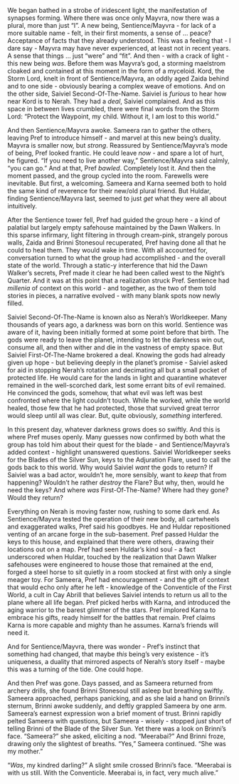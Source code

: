 We began bathed in a strobe of iridescent light, the manifestation of synapses forming. Where there was once only Mayvra, now there was a plural, more than just “I”. A new being, Sentience/Mayvra - for lack of a more suitable name - felt, in their first moments, a sense of … peace? Acceptance of facts that they already understood. This was a feeling that - I dare say - Mayvra may have never experienced, at least not in recent years. A sense that things … just “were” and “fit”. And then - with a crack of light - this new being *was*. Before them was Mayvra’s god, a storming maelstrom cloaked and contained at this moment in the form of a myceloid. Kord, the Storm Lord, knelt in front of Sentience/Mayvra, an oddly aged Zaida behind and to one side - obviously bearing a complex weave of emotions. And on the other side, Saiviel Second-Of-The-Name. Saiviel is *furious* to hear how near Kord is to Nerah. They had a *deal*, Saiviel complained. And as this space in between lives crumbled, there were final words from the Storm Lord: “Protect the Waypoint, my child. Without it, I am lost to this world.”

And then Sentience/Mayvra awoke. Sameera ran to gather the others, leaving Pref to introduce himself - and marvel at this new being’s duality. Mayvra is smaller now, but *strong*. Reassured by Sentience/Mayvra’s mode of being, Pref looked frantic. He could leave *now* - and spare a lot of hurt, he figured. “If you need to live another way,” Sentience/Mayvra said calmly, “you can go.” And at that, Pref *bawled*. Completely lost it. And then the moment passed, and the group cycled into the room. Farewells were inevitable. But first, a welcoming. Sameera and Karna seemed both to hold the same kind of reverence for their new/old plural friend. But Huldar, finding Sentience/Mayvra last, seemed to just *get* what they were all about intuitively.

After the Sentience tower fell, Pref had guided the group here - a kind of palatial but largely empty safehouse maintained by the Dawn Walkers. In this sparse infirmary, light filtering in through cream-pink, strangely porous walls, Zaida and Brinni Stonesoul recuperated, Pref having done all that he could to heal them. They would wake in time. With all accounted for, conversation turned to what the group had accomplished - and the overall state of the world. Through a static-y interference that hid the Dawn Walker’s secrets, Pref made it clear he had been called west to the Night’s Quarter. And it was at this point that a realization struck Pref. Sentience had *millenia* of context on this world - and together, as the two of them told stories in pieces, a narrative evolved - with many blank spots now newly filled.

Saiviel Second-Of-The-Name is known also as Nerah’s Worldkeeper. Many thousands of years ago, a darkness was born on this world. Sentience was aware of it, having been initially formed at some point before that birth. The gods were ready to leave the planet, intending to let the darkness win out, consume all, and then wither and die in the vastness of empty space. But Saiviel First-Of-The-Name brokered a deal. Knowing the gods had already given up hope - but believing deeply in the planet’s promise - Saiviel asked for aid in stopping Nerah’s rotation and decimating all but a small pocket of protected life. He would care for the lands in light and quarantine whatever remained in the well-scorched dark, lest some errant bits of evil remained. He convinced the gods, somehow, that what evil was left was best confronted where the light couldn’t touch. While he worked, while the world healed, those few that he had protected, those that survived great terror would sleep until all was clear. But, quite obviously, *something* interfered.

In this present day, whatever darkness grows does so swiftly. And this is where Pref muses openly. Many guesses now confirmed by both what the group has told him about their quest for the blade - and Sentience/Mayvra’s added context - highlight unanswered questions. Saiviel Worldkeeper seeks for the Blades of the Silver Sun, keys to the Adjuration Flare, used to call the gods back to this world. Why would Saiviel *want* the gods to return? If Saiviel was a bad actor, wouldn’t he, more sensibly, want to *keep* that from happening? Wouldn’t he rather *destroy* the Flare? But why, then, would he need the keys? And where *was* First-Of-The-Name? Where had they gone? Would they return?

Everything on Nerah is moving faster now, rushing to some dark end. As Sentience/Mayvra tested the operation of their new body, all cartwheels and exaggerated walks, Pref said his goodbyes. He and Huldar repositioned venting of an arcane forge in the sub-basement. Pref passed Huldar the keys to this house, and explained that there were others, drawing their locations out on a map. Pref had seen Huldar’s kind soul - a fact underscored when Huldar, touched by the realization that Dawn Walker safehouses were engineered to house those that remained at the end, forged a steel horse to sit quietly in a room stocked at first with only a single meager toy. For Sameera, Pref had encouragement - and the gift of context that would echo only after he left - knowledge of the Conventicle of the First World, a cult in Cay Abrill that believes Saiviel intends to return us all to the plane where all life began. Pref picked herbs with Karna, and introduced the aging warrior to the barest glimmer of the stars. Pref implored Karna to embrace his gifts, ready himself for the battles that remain. Pref claims Karna is more capable and mighty than he assumes. Karna’s friends will need it.

And for Sentience/Mayvra, there was wonder - Pref’s instinct that something had changed, that maybe *this* being’s very existence - it’s uniqueness, a duality that mirrored aspects of Nerah’s story itself - maybe this was a turning of the tide. One could hope.

And then Pref was gone. Days passed, and as Sameera returned from archery drills, she found Brinni Stonesoul still asleep but breathing swiftly. Sameera approached, perhaps panicking, and as she laid a hand on Brinni’s sternum, Brinni awoke suddenly, and deftly grappled Sameera by one arm. Sameera’s earnest expression won a brief moment of trust. Brinni rapidly pelted Sameera with questions, but Sameera - wisely - stopped *just* short of telling Brinni of the Blade of the Silver Sun. Yet there was a look on Brinni’s face. “Sameera?” she asked, eliciting a nod. “Meerabai?” And Brinni froze, drawing only the slightest of breaths. “Yes,” Sameera continued. “She was my mother.”

“*Was*, my kindred darling?” A slight smile crossed Brinni’s face. “Meerabai is with us still. With the Conventicle. Meerabai is, in fact, very much alive.”